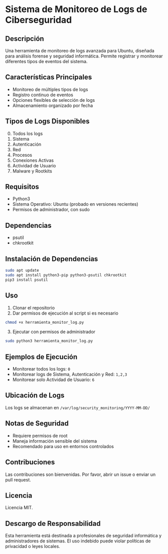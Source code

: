# Sistema de Monitoreo de Logs de Ciberseguridad

## Descripción
Una herramienta de monitoreo de logs avanzada para Ubuntu, diseñada para análisis forense y seguridad informática. Permite registrar y monitorear diferentes tipos de eventos del sistema.

## Características Principales
- Monitoreo de múltiples tipos de logs
- Registro continuo de eventos
- Opciones flexibles de selección de logs
- Almacenamiento organizado por fecha

## Tipos de Logs Disponibles
0. Todos los logs
1. Sistema
2. Autenticación
3. Red
4. Procesos
5. Conexiones Activas
6. Actividad de Usuario
7. Malware y Rootkits

## Requisitos
- Python3
- Sistema Operativo: Ubuntu (probado en versiones recientes)
- Permisos de administrador, con sudo

## Dependencias
- psutil
- chkrootkit

## Instalación de Dependencias
```bash
sudo apt update
sudo apt install python3-pip python3-psutil chkrootkit
pip3 install psutil
```

## Uso
1. Clonar el repositorio
2. Dar permisos de ejecución al script si es necesario
```bash
chmod +x herramienta_monitor_log.py
```

3. Ejecutar con permisos de administrador
```bash
sudo python3 herramienta_monitor_log.py
```

## Ejemplos de Ejecución
- Monitorear todos los logs: `0`
- Monitorear logs de Sistema, Autenticación y Red: `1,2,3`
- Monitorear solo Actividad de Usuario: `6`

## Ubicación de Logs
Los logs se almacenan en `/var/log/security_monitoring/YYYY-MM-DD/`

## Notas de Seguridad
- Requiere permisos de root
- Maneja información sensible del sistema
- Recomendado para uso en entornos controlados

## Contribuciones
Las contribuciones son bienvenidas. Por favor, abrir un issue o enviar un pull request.

## Licencia
Licencia MIT.

## Descargo de Responsabilidad
Esta herramienta está destinada a profesionales de seguridad informática y administradores de sistemas. El uso indebido puede violar políticas de privacidad o leyes locales.
